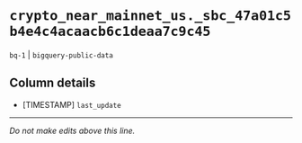 # `crypto_near_mainnet_us._sbc_47a01c5b4e4c4acaacb6c1deaa7c9c45`
`bq-1` | `bigquery-public-data`

## Column details
* [TIMESTAMP] `last_update`

-------------------------------------------------------------------------------
*Do not make edits above this line.*
